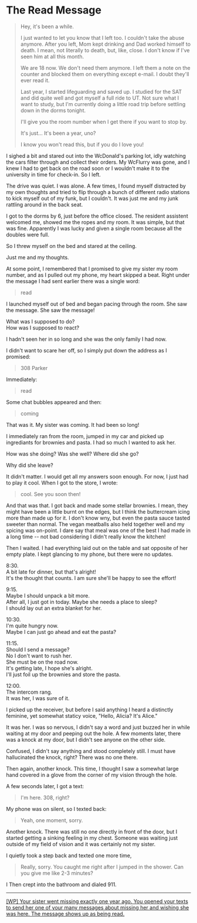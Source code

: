 # The Read Message

> Hey, it's been a while.
> 
> I just wanted to let you know that I left too. I couldn't take the abuse anymore.
> After you left, Mom kept drinking and Dad worked himself to death. I mean, not literally to death, but, like, close.
> I don't know if I've seen him at all this month.
> 
> We are 18 now. We don't need them anymore.
> I left them a note on the counter and blocked them on everything except e-mail.
> I doubt they'll ever read it.
> 
> Last year, I started lifeguarding and saved up.
> I studied for the SAT and did quite well and got myself a full ride to UT.
> Not sure what I want to study, but I'm currently doing a little road trip before settling down in the dorms tonight.
> 
> I'll give you the room number when I get there if you want to stop by.
>
> It's just...
> It's been a year, uno?
> 
> I know you won't read this, but if you do
> I love you!

I sighed a bit and stared out into the WcDonald's parking lot, idly watching the cars filter through and collect their orders.
My WcFlurry was gone, and I knew I had to get back on the road soon or I wouldn't make it to the university in time for check-in.
So I left.

The drive was quiet.
I was alone.
A few times, I found myself distracted by my own thoughts and tried to flip through a bunch of different radio stations to kick myself out of my funk, but I couldn't.
It was just me and my junk rattling around in the back seat.

I got to the dorms by 6, just before the office closed.
The resident assistent welcomed me, showed me the ropes and my room.
It was simple, but that was fine.
Apparently I was lucky and given a single room because all the doubles were full.

So I threw myself on the bed and stared at the ceiling.

Just me and my thoughts.

At some point, I remembered that I promised to give my sister my room number, and as I pulled out my phone, my heart skipped a beat.
Right under the message I had sent earlier there was a single word:

> read

I launched myself out of bed and began pacing through the room.
She saw the message.
She saw the message!

What was I supposed to do?  
How was I supposed to react?

I hadn't seen her in so long and she was the only family I had now.

I didn't want to scare her off, so I simply put down the address as I promised:

> 308 Parker

Immediately:
> read

Some chat bubbles appeared and then:
> coming

That was it.
My sister was coming.
It had been so long!

I immediately ran from the room, jumped in my car and picked up ingrediants for brownies and pasta.
I had so much I wanted to ask her.

How was she doing?
Was she well?
Where did she go?

Why did she leave?

It didn't matter. I would get all my answers soon enough. For now, I just had to play it cool.
When I got to the store, I wrote:

> cool. See you soon then!

And that was that.
I got back and made some stellar brownies.
I mean, they might have been a little burnt on the edges, but I think the buttercream icing more than made up for it.
I don't know wny, but even the pasta sauce tasted sweeter than normal.
The vegan meatballs also held together well and my spicing was on-point.
I dare say that meal was one of the best I had made in a long time -- not bad considering I didn't really know the kitchen!

Then I waited.
I had everything laid out on the table and sat opposite of her empty plate.
I kept glancing to my phone, but there were no updates.

8:30.  
A bit late for dinner, but that's alright!  
It's the thought that counts. I am sure she'll be happy to see the effort!  

9:15.  
Maybe I should unpack a bit more.  
After all, I just got in today. Maybe she needs a place to sleep?  
I should lay out an extra blanket for her.  

10:30.  
I'm quite hungry now.  
Maybe I can just go ahead and eat the pasta?  

11:15.  
Should I send a message?  
No I don't want to rush her.  
She must be on the road now.  
It's getting late, I hope she's alright.  
I'll just foil up the brownies and store the pasta.  

12:00.  
The intercom rang.  
It was her, I was sure of it.  

I picked up the receiver, but before I said anything I heard a distinctly feminine, yet somewhat staticy voice, "Hello, Alicia? It's Alice."

It was her.
I was so nervous, I didn't say a word and just buzzed her in while waiting at my door and peeping out the hole.
A few moments later, there was a knock at my door, but I didn't see anyone on the other side.

Confused, I didn't say anything and stood completely still.
I must have hallucinated the knock, right?
There was no one there.

Then again, another knock.
This time, I thought I saw a somewhat large hand covered in a glove from the corner of my vision through the hole.

A few seconds later, I got a text:

> I'm here. 308, right?

My phone was on silent, so I texted back:

> Yeah, one moment, sorry.

Another knock.
There was still no one directly in front of the door, but I started getting a sinking feeling in my chest.
Someone was waiting just outside of my field of vision and it was certainly not my sister.

I quietly took a step back and texted one more time,

> Really, sorry. You caught me right after I jumped in the shower. Can you give me like 2-3 minutes?

I  Then crept into the bathroom and dialed 911.

---

[[WP] Your sister went missing exactly one year ago. You opened your texts to send her one of your many messages about missing her and wishing she was here. The message shows up as being read.](https://www.reddit.com/r/WritingPrompts/comments/1791tqk/wp_your_sister_went_missing_exactly_one_year_ago/)
